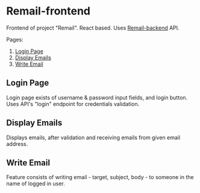 # Remail-frontend

Frontend of project "Remail". React based. Uses [Remail-backend](https://github.com/WailGree/remail-backend) API.

Pages:
1. [Login Page](#login-page)
2. [Display Emails](#display-emails)
3. [Write Email](#write-email)

## Login Page
Login page exists of username & password input fields, and login button. Uses API's "login" endpoint for credentials validation.

## Display Emails
Displays emails, after validation and receiving emails from given email address.

## Write Email
Feature consists of writing email - target, subject, body - to someone in the name of logged in user.
